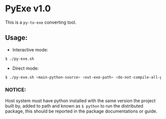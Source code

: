 # PyExe v1.0

This is a `py-to-exe` converting tool.

## Usage:

* Interactive mode:
```bash
$ ./py-exe.sh
```

* Direct mode:
```bash
$ ./py-exe.sh <main-python-source> <out-exe-path> <do-not-compile-all-project>
```
### NOTICE:
Host system must have python installed with the same version the project built by, added to path and known as `$ python` to run the distributed package, this should be reported in the package documentations or guide.
